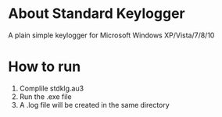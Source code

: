 # About Standard Keylogger
A plain simple keylogger for Microsoft Windows XP/Vista/7/8/10

# How to run
1. Complile stdklg.au3
2. Run the .exe file
3. A .log file will be created in the same directory
